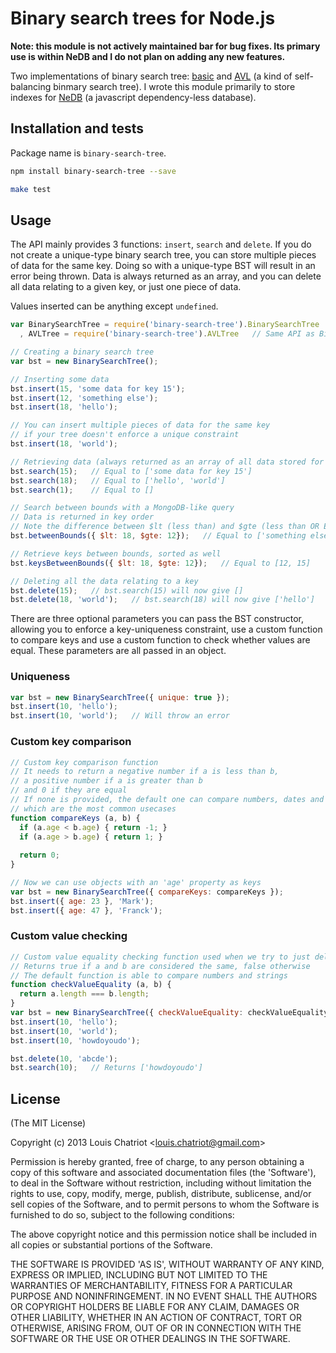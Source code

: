 # Binary search trees for Node.js

**Note: this module is not actively maintained bar for bug fixes. Its primary use is within NeDB and I do not plan on adding any new features.**

Two implementations of binary search tree: <a href="http://en.wikipedia.org/wiki/Binary_search_tree" target="_blank">basic</a> and <a href="http://en.wikipedia.org/wiki/AVL_tree" target="_blank">AVL</a> (a kind of self-balancing binmary search tree). I wrote this module primarily to store indexes for <a href="https://github.com/louischatriot/nedb" target="_blank">NeDB</a> (a javascript dependency-less database).


## Installation and tests
Package name is `binary-search-tree`.

```bash
npm install binary-search-tree --save

make test
```

## Usage
The API mainly provides 3 functions: `insert`, `search` and `delete`. If you do not create a unique-type binary search tree, you can store multiple pieces of data for the same key. Doing so with a unique-type BST will result in an error being thrown. Data is always returned as an array, and you can delete all data relating to a given key, or just one piece of data.

Values inserted can be anything except `undefined`.

```javascript
var BinarySearchTree = require('binary-search-tree').BinarySearchTree
  , AVLTree = require('binary-search-tree').AVLTree   // Same API as BinarySearchTree

// Creating a binary search tree
var bst = new BinarySearchTree();

// Inserting some data
bst.insert(15, 'some data for key 15');
bst.insert(12, 'something else');
bst.insert(18, 'hello');

// You can insert multiple pieces of data for the same key
// if your tree doesn't enforce a unique constraint
bst.insert(18, 'world');

// Retrieving data (always returned as an array of all data stored for this key)
bst.search(15);   // Equal to ['some data for key 15']
bst.search(18);   // Equal to ['hello', 'world']
bst.search(1);    // Equal to []

// Search between bounds with a MongoDB-like query
// Data is returned in key order
// Note the difference between $lt (less than) and $gte (less than OR EQUAL)
bst.betweenBounds({ $lt: 18, $gte: 12});   // Equal to ['something else', 'some data for key 15']

// Retrieve keys between bounds, sorted as well
bst.keysBetweenBounds({ $lt: 18, $gte: 12});   // Equal to [12, 15]

// Deleting all the data relating to a key
bst.delete(15);   // bst.search(15) will now give []
bst.delete(18, 'world');   // bst.search(18) will now give ['hello']
```

There are three optional parameters you can pass the BST constructor, allowing you to enforce a key-uniqueness constraint, use a custom function to compare keys and use a custom function to check whether values are equal. These parameters are all passed in an object.

### Uniqueness

```javascript
var bst = new BinarySearchTree({ unique: true });
bst.insert(10, 'hello');
bst.insert(10, 'world');   // Will throw an error
```

### Custom key comparison

```javascript
// Custom key comparison function
// It needs to return a negative number if a is less than b,
// a positive number if a is greater than b
// and 0 if they are equal
// If none is provided, the default one can compare numbers, dates and strings
// which are the most common usecases
function compareKeys (a, b) {
  if (a.age < b.age) { return -1; }
  if (a.age > b.age) { return 1; }
  
  return 0;
}

// Now we can use objects with an 'age' property as keys
var bst = new BinarySearchTree({ compareKeys: compareKeys });
bst.insert({ age: 23 }, 'Mark');
bst.insert({ age: 47 }, 'Franck');
```

### Custom value checking

```javascript
// Custom value equality checking function used when we try to just delete one piece of data
// Returns true if a and b are considered the same, false otherwise
// The default function is able to compare numbers and strings
function checkValueEquality (a, b) {
  return a.length === b.length;
}
var bst = new BinarySearchTree({ checkValueEquality: checkValueEquality });
bst.insert(10, 'hello');
bst.insert(10, 'world');
bst.insert(10, 'howdoyoudo');

bst.delete(10, 'abcde');
bst.search(10);   // Returns ['howdoyoudo']
```


## License 

(The MIT License)

Copyright (c) 2013 Louis Chatriot &lt;louis.chatriot@gmail.com&gt;

Permission is hereby granted, free of charge, to any person obtaining
a copy of this software and associated documentation files (the
'Software'), to deal in the Software without restriction, including
without limitation the rights to use, copy, modify, merge, publish,
distribute, sublicense, and/or sell copies of the Software, and to
permit persons to whom the Software is furnished to do so, subject to
the following conditions:

The above copyright notice and this permission notice shall be
included in all copies or substantial portions of the Software.

THE SOFTWARE IS PROVIDED 'AS IS', WITHOUT WARRANTY OF ANY KIND,
EXPRESS OR IMPLIED, INCLUDING BUT NOT LIMITED TO THE WARRANTIES OF
MERCHANTABILITY, FITNESS FOR A PARTICULAR PURPOSE AND NONINFRINGEMENT.
IN NO EVENT SHALL THE AUTHORS OR COPYRIGHT HOLDERS BE LIABLE FOR ANY
CLAIM, DAMAGES OR OTHER LIABILITY, WHETHER IN AN ACTION OF CONTRACT,
TORT OR OTHERWISE, ARISING FROM, OUT OF OR IN CONNECTION WITH THE
SOFTWARE OR THE USE OR OTHER DEALINGS IN THE SOFTWARE.
